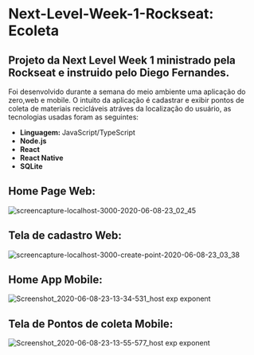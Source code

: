 # Next-Level-Week-1-Rockseat: Ecoleta 
## Projeto da Next Level Week 1 ministrado pela Rockseat e instruido pelo Diego Fernandes.

Foi desenvolvido durante a semana do meio ambiente uma aplicação do zero,web e mobile. O intuito da aplicação é cadastrar e exibir pontos de coleta de materiais recicláveis atráves da localização do usuário, as tecnologias usadas foram as seguintes:
- <b> Linguagem: </b> JavaScript/TypeScript
- <b> Node.js </b>
- <b> React </b>
- <b> React Native </b>
- <b> SQLite </b>

## Home Page Web:
 ![screencapture-localhost-3000-2020-06-08-23_02_45](https://user-images.githubusercontent.com/38302126/85790666-f832ff80-b706-11ea-9f19-da88ce27df80.png)
 
 ## Tela de cadastro Web:
 ![screencapture-localhost-3000-create-point-2020-06-08-23_03_38](https://user-images.githubusercontent.com/38302126/85794317-cae95000-b70c-11ea-8b81-b6f6a826c480.png)
 
 ## Home App Mobile:
 ![Screenshot_2020-06-08-23-13-34-531_host exp exponent](https://user-images.githubusercontent.com/38302126/85794487-1ac81700-b70d-11ea-877a-427cc8ff4921.jpg)
 
 ## Tela de Pontos de coleta Mobile:
 ![Screenshot_2020-06-08-23-13-55-577_host exp exponent](https://user-images.githubusercontent.com/38302126/85795156-35e75680-b70e-11ea-8262-93fb0e4f3b93.jpg)
